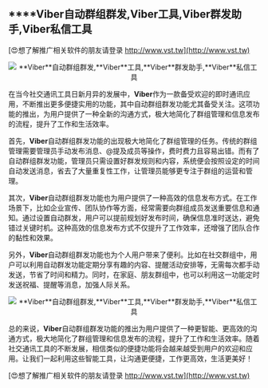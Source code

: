 ## ****Viber**自动群组群发,**Viber**工具,**Viber**群发助手,**Viber**私信工具**

[😍想了解推广相关软件的朋友请登录 http://www.vst.tw](http://www.vst.tw)

 <center><img src="https://vst.tw/MP4/tuiguang/png/4.png" alt="**Viber**自动群组群发,**Viber**工具,**Viber**群发助手,**Viber**私信工具"></center>

在当今社交通讯工具日新月异的发展中，**Viber**作为一款备受欢迎的即时通讯应用，不断推出更多便捷实用的功能，其中自动群组群发功能尤其备受关注。这项功能的推出，为用户提供了一种全新的沟通方式，极大地简化了群组管理和信息发布的流程，提升了工作和生活效率。

首先，**Viber**自动群组群发功能的出现极大地简化了群组管理的任务。传统的群组管理需要管理员手动发布消息、@提及成员等操作，费时费力且容易出错。而有了自动群组群发功能，管理员只需设置好群发规则和内容，系统便会按照设定的时间自动发送消息，省去了大量重复性工作，让管理员能够更专注于群组的运营和管理。

其次，**Viber**自动群组群发功能也为用户提供了一种高效的信息发布方式。在工作场景下，比如企业宣传、团队协作等方面，经常需要向群组成员发送重要信息和通知。通过设置自动群发，用户可以提前规划好发布时间，确保信息准时送达，避免错过关键时机。这种高效的信息发布方式不仅提升了工作效率，还增强了团队合作的黏性和效果。

另外，**Viber**自动群组群发功能也为个人用户带来了便利。比如在社交群组中，用户可以利用自动群发功能定期分享有趣的内容、提醒活动安排等，无需每次都手动发送，节省了时间和精力。同时，在家庭、朋友群组中，也可以利用这一功能定时发送祝福、提醒等消息，加强人际关系。

 <center><img src="https://vst.tw/MP4/tuiguang/png/0.png" alt="**Viber**自动群组群发,**Viber**工具,**Viber**群发助手,**Viber**私信工具"></center>

总的来说，**Viber**自动群组群发功能的推出为用户提供了一种更智能、更高效的沟通方式，极大地简化了群组管理和信息发布的流程，提升了工作和生活效率。随着社交通讯工具的不断发展，相信类似的便捷功能将会越来越受到用户的欢迎和应用。让我们一起利用这些智能工具，让沟通更便捷，工作更高效，生活更美好！

[😍想了解推广相关软件的朋友请登录 http://www.vst.tw](http://www.vst.tw)



